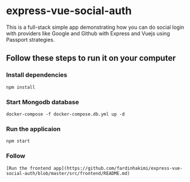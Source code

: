 # express-vue-social-auth
This is a full-stack simple app demonstrating how you can do social login with providers like Google and Github with Express and Vuejs using Passport strategies.

## Follow these steps to run it on your computer

### Install dependencies
```
npm install
```

### Start Mongodb database
```
docker-compose -f docker-compose.db.yml up -d
```

### Run the applicaion
```
npm start
```

### Follow
```
[Run the frontend app](https://github.com/fardinhakimi/express-vue-social-auth/blob/master/src/frontend/README.md)
```